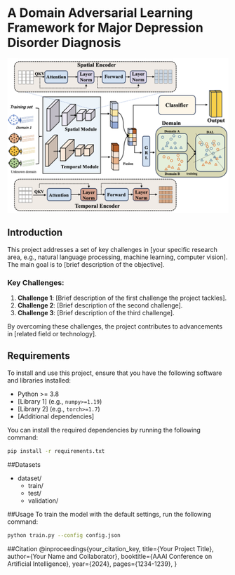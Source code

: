 # A Domain Adversarial Learning Framework for Major Depression Disorder Diagnosis

![Project Overview](model.png)

## Introduction

This project addresses a set of key challenges in [your specific research area, e.g., natural language processing, machine learning, computer vision]. The main goal is to [brief description of the objective].

### Key Challenges:
1. **Challenge 1**: [Brief description of the first challenge the project tackles].
2. **Challenge 2**: [Brief description of the second challenge].
3. **Challenge 3**: [Brief description of the third challenge].

By overcoming these challenges, the project contributes to advancements in [related field or technology]. 

## Requirements

To install and use this project, ensure that you have the following software and libraries installed:

- Python >= 3.8
- [Library 1] (e.g., `numpy>=1.19`)
- [Library 2] (e.g., `torch>=1.7`)
- [Additional dependencies]

You can install the required dependencies by running the following command:

```bash
pip install -r requirements.txt
```
##Datasets
- dataset/
    - train/
    - test/
    - validation/

##Usage
To train the model with the default settings, run the following command:
```bash
python train.py --config config.json
```

##Citation
@inproceedings{your_citation_key,
  title={Your Project Title},
  author={Your Name and Collaborator},
  booktitle={AAAI Conference on Artificial Intelligence},
  year={2024},
  pages={1234-1239},
}
